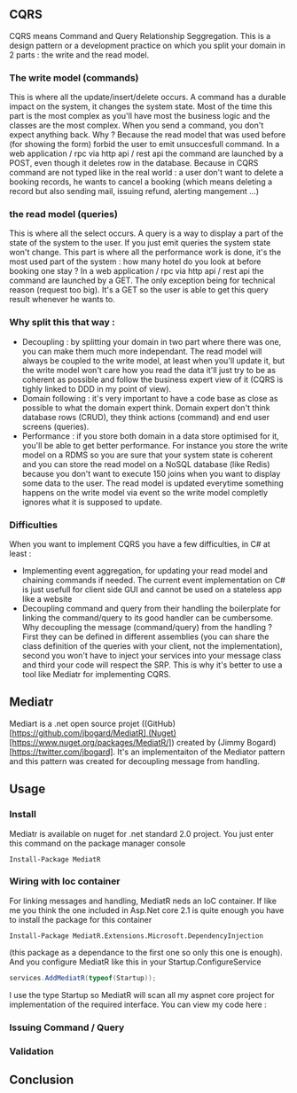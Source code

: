 ## CQRS
CQRS means Command and Query Relationship Seggregation. This is a design pattern or a development practice on which you split your domain in 2 parts : the write and the read model.

### The write model (commands)
This is where all the update/insert/delete occurs. A command has a durable impact on the system, it changes the system state. Most of the time this part is the most complex as you'll have most the business logic and the classes are the most complex.
When you send a command, you don't expect anything back. Why ? Because the read model that was used before (for showing the form) forbid the user to emit unsuccesfull command. 
In a web application / rpc via http api / rest api the command are launched by a POST, even though it deletes row in the database. Because in CQRS command are not typed like in the real world : a user don't want to delete a booking records, he wants to cancel a booking (which means deleting a record but also sending mail, issuing refund, alerting mangement ...)

### the read model (queries)
This is where all the select occurs. A query is a way to display a part of the state of the system to the user. If you just emit queries the system state won't change. This part is where all the performance work is done, it's the most used part of the system : how many hotel do you look at before booking one stay ? 
In a web application / rpc via http api / rest api the command are launched by a GET. The only exception being for technical reason (request too big). It's a GET so the user is able to get this query result whenever he wants to.

### Why split this that way :
- Decoupling : by splitting your domain in two part where there was one, you can make them much more independant. The read model will always be coupled to the write model, at least when you'll update it, but the write model won't care how you read the data it'll just try to be as coherent as possible and follow the business expert view of it (CQRS is tighly linked to DDD in my point of view).
- Domain following : it's very important to have a code base as close as possible to what the domain expert think. Domain expert don't think database rows (CRUD), they think actions (command) and end user screens (queries).
- Performance : if you store both domain in a data store optimised for it, you'll be able to get better performance. For instance you store the write model on a RDMS so you are sure that your system state is coherent and you can store the read model on a NoSQL database (like Redis) because you don't want to execute 150 joins when you want to display some data to the user. The read model is updated everytime something happens on the write model via event so the write model completly ignores what it is supposed to update.

### Difficulties
When you want to implement CQRS you have a few difficulties, in C# at least :
- Implementing event aggregation, for updating your read model and chaining commands if needed. The current event implementation on C# is just usefull for client side GUI and cannot be used on a stateless app like a website
- Decoupling command and query from their handling the boilerplate for linking the command/query to its good handler can be cumbersome. Why decoupling the message (command/query) from the handling ? First they can be defined in different assemblies (you can share the class definition of the queries with your client, not the implementation), second you won't have to inject your services into your message class and third your code will respect the SRP. 
This is why it's better to use a tool like Mediatr for implementing CQRS.

## Mediatr
Mediart is a .net open source projet ((GitHub)[https://github.com/jbogard/MediatR],(Nuget)[https://www.nuget.org/packages/MediatR/]) created by (Jimmy Bogard)[https://twitter.com/jbogard]. It's an implementaiton of the Mediator pattern and this pattern was created for decoupling message from handling.
## Usage
### Install
Mediatr is available on nuget for .net standard 2.0 project. You just enter this command on the package manager console
```
Install-Package MediatR
```
### Wiring with Ioc container
For linking messages and handling, MediatR neds an IoC container. If like me you think the one included in Asp.Net core 2.1 is quite enough you have to install the package for this container
```
Install-Package MediatR.Extensions.Microsoft.DependencyInjection
```
(this package as a dependance to the first one so only this one is enough).
And you configure MediatR like this in your Startup.ConfigureService
```C#
services.AddMediatR(typeof(Startup));
```
I use the type Startup so MediatR will scan all my aspnet core project for implementation of the required interface.
You can view my code here :
### Issuing Command / Query

### Validation
## Conclusion
